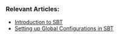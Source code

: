 
### Relevant Articles:
- [Introduction to SBT](https://www.baeldung.com/scala/sbt-intro)
- [Setting up Global Configurations in SBT](https://www.baeldung.com/scala/sbt-global-configurations)
